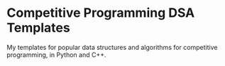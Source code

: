 # Competitive Programming DSA Templates
My templates for popular data structures and algorithms for competitive programming, in Python and C++.
